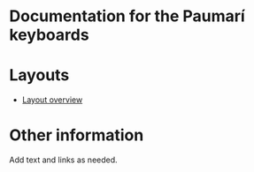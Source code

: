 # Documentation for the Paumarí keyboards

# Layouts

-   [Layout overview](layout.md)

# Other information

Add text and links as needed.
